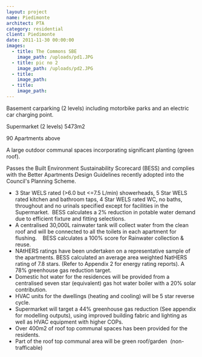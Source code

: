```yaml
---
layout: project
name: Piedimonte
architect: PTA
category: residential
client: Piedimonte
date: 2011-11-30 00:00:00
images:
  - title: The Commons SBE
    image_path: /uploads/pd1.JPG
  - title: pic no 2
    image_path: /uploads/pd2.JPG
  - title:
    image_path:
  - title:
    image_path:
---
```



Basement carparking (2 levels) including motorbike parks and an electric car charging point.

Supermarket (2 levels) 5473m2

90 Apartments above

A large outdoor communal spaces incorporating significant planting (green roof).

Passes the Built Environment Sustainability Scorecard (BESS) and complies with the Better Apartments Design Guidelines recently adopted into the Council's Planning Scheme.

* 3 Star WELS rated (&gt;6.0 but &lt;=7.5 L/min) showerheads, 5 Star WELS rated kitchen and bathroom taps, 4 Star WELS rated WC, no baths, throughout and no urinals specified except for facilities in the Supermarket. &nbsp;BESS calculates a 2% reduction in potable water demand due to efficient fixture and fitting selections.&nbsp;
* A centralised 30,000L rainwater tank will collect water from the clean roof and will be connected to all the toilets in each apartment for flushing. &nbsp;&nbsp; BESS calculates a 100% score for Rainwater collection & reuse.
* NAtHERS ratings have been undertaken on a representative sample of the apartments. BESS calculated an average area weighted NatHERS rating of 7.8 stars. (Refer to Appendix 2 for energy rating reports). A 78% greenhouse gas reduction target.
* Domestic hot water for the residences will be provided from a centralised seven star (equivalent) gas hot water boiler with a 20% solar contribution.
* HVAC units for the dwellings (heating and cooling) will be 5 star reverse cycle.
* Supermarket will target a 44% greenhouse gas reduction (See appendix for modelling outputs), using improved building fabric and lighting as well as HVAC equipment with higher COPs.
* Over 400m2 of roof top communal spaces has been provided for the residents.
* Part of the roof top communal area will be green roof/garden &nbsp;(non-trafficable)